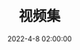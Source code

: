 ---
title: 视频集
date: 2022-4-8 02:00:00
updated: 2022-4-8 02:00:00
type: albums
albums:
  - caption: Ambience Synesthesia 音律联觉
    url: /video/Ambience_Synesthesia_2021.html
    cover: http://assets.prts.top/images/icons/Ambience%20Synesthesia_huang.png
    desc: 明日方舟 专场演出
---